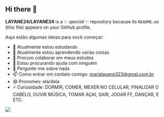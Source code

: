 ## Hi there 👋


**LAYANE24/LAYANE24** is a ✨ _special_ ✨ repository because its `README.md` (this file) appears on your GitHub profile.

Aqui estão algumas ideias para você começar:

- 🔭 Atualmente estou estudando
- 🌱 Atualmente estou aprendendo varias coisas 
- 👯 Procuro colaborar em meus estudos 
- 🤔 Estou procurando ajuda com ninguém 
- 💬 Pergunte-me sobre nada
- 📫 Como entrar em contato comigo: marialayane323@gmal.com.br
- 😄 Pronomes: ela/dela
- ⚡ Curiosidade: DORMIR, COMER, MEXER NO CELULAR, FINALIZAR O CABELO, OUVIR MÚSICA, TOMAR AÇAI, SAIR, JOGAR FF, DANÇAR, E ETC. 

![](https://media1.tenor.com/m/exzCrBy_LmQAAAAd/cacheada.gif)
